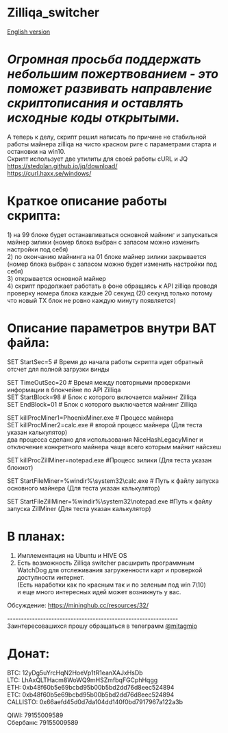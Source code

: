 # Zilliqa_switcher
[English version](https://github.com/mitagmio/Zilliqa_switcher/blob/master/READMEENG.md)
# *Огромная просьба поддержать небольшим пожертвованием - это поможет развивать направление скриптописания и оставлять исходные коды открытыми.*

А теперь к делу, скрипт решил написать по причине не стабильной работы майнера zilliqa на чисто красном риге c параметрами старта и остановки на win10.\
Скрипт использует две утилиты для своей работы cURL и JQ\
<https://stedolan.github.io/jq/download/>\
<https://curl.haxx.se/windows/>

# Краткое описание работы скрипта:
1) на 99 блоке будет останавливаться основной майнинг и запускаться майнер зилики (номер блока выбран с запасом можно изменить настройки под себя)\
2) по окончанию майнинга на 01 блоке майнер зилики закрывается (номер блока выбран с запасом можно будет изменить настройки под себя)\
3) открывается основной майнер\
4) скрипт продолжает работать в фоне обращаясь к API zilliqa проводя проверку номера блока каждые 20 секунд (20 секунд только потому что новый TX блок не ровно каждую минуту появляется)

# Описание параметров внутри BAT файла:
SET StartSec=5 # Время до начала работы скрипта идет обратный отсчет для полной загрузки винды

SET TimeOutSec=20 # Время между повторными проверками информации в блокчейне по API Zilliqa\
SET StartBlock=98 # Блок с которого включается майнинг Zilliqa\
SET EndBlock=01 # Блок с которого выключается майнинг Zilliqa

SET killProcMiner1=PhoenixMiner.exe # Процесс майнера\
SET killProcMiner2=calc.exe # второй процесс майнера (Для теста указан калькулятор)\
 два процесса сделано для использования NiceHashLegaсyMiner и\
 отключение конкретного майнера чаще всего которым майнит найсхеш

SET killProcZillMiner=notepad.exe #Процесс зилики (Для теста указан блокнот)

SET StartFileMiner=%windir%\system32\calc.exe # Путь к файлу запуска основного майнера (Для теста указан калькулятор)

SET StartFileZillMiner=%windir%\system32\notepad.exe #Путь к файлу запуска ZillMiner (Для теста указан калькулятор)

# В планах:
1) Имплементация на Ubuntu и HIVE OS
2) Есть возможность Zilliqa switcher расширить программным WatchDog для отслеживания загруженности карт и проверкой доступности интернет.\
(Есть наработки как по красным так и по зеленым под win 7\10)\
и еще много интересных идей может возникнуть у вас.

Обсуждение: <https://mininghub.cc/resources/32/>

--------------------------------------------------------------\
Заинтересовашихся прошу обращаться в телеграмм [@mitagmio](https://mininghub.cc/members/1889/)
# Донат:
BTC: 12yDg5uYrcHqN2HoeVp1tR1eanXAJxHsDb\
LTC: LhAxQLTHacm8WoWQ9mHSZmfbqFGCphHqgg\
ETH: 0xb48f60b5e69bcbd95b00b5bd2dd76d8eec524894\
ETC: 0xb48f60b5e69bcbd95b00b5bd2dd76d8eec524894\
CALLISTO: 0x66aefd45d0d7da104dd140f0bd7917967a122a3b

QIWI: 79155009589\
Сбербанк: 79155009589
